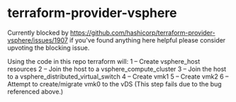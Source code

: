 # terraform-provider-vsphere

Currently blocked by https://github.com/hashicorp/terraform-provider-vsphere/issues/1907 if you've found anything here helpful please consider upvoting the blocking issue.

Using the code in this repo terraform will:
1 – Create vsphere_host resources
2 – Join the host to a vsphere_compute_cluster
3 – Join the host to a vsphere_distributed_virtual_switch
4 – Create vmk1
5 – Create vmk2
6 – Attempt to create/migrate vmk0 to the vDS (This step fails due to the bug referenced above.)
